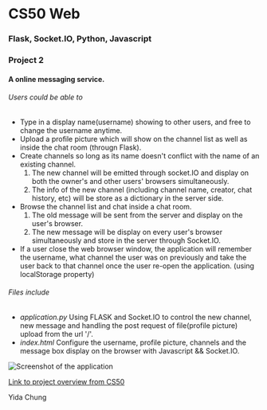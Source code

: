# CS50 Web
### Flask, Socket.IO, Python, Javascript

### Project 2

#### A online messaging service.

###### Users could be able to
* Type in a display name(username) showing to other users, and free to change the username anytime.
* Upload a profile picture which will show on the channel list as well as inside the chat room (througn Flask).
* Create channels so long as its name doesn't conflict with the name of an existing channel.
	1. The new channel will be emitted through socket.IO and display on both the owner's and other users' browsers simultaneously.
	2. The info of the new channel (including channel name, creator, chat history, etc) will be store as a dictionary in the server side.
* Browse the channel list and chat inside a chat room.
	1. The old message will be sent from the server and display on the user's browser.
	2. The new message will be display on every user's browser simultaneously and store in the server through Socket.IO.
* If a user close the web browser window, the application will remember the username, what channel the user was on previously and take the user back to that channel once the user re-open the application. (using localStorage property)

###### Files include
* _application.py_ Using FLASK and Socket.IO to control the new channel, new message and handling the post request of file(profile picture) upload from the url '/'.
* _index.html_ Configure the username, profile picture, channels and the message box display on the browser with Javascript && Socket.IO.

![Screenshot of the application](https://github.com/letitbe0201/CS50_Web/blob/cs50/web/2018/x/projects/2/Screenshot.jpg)

[Link to project overview from CS50](https://docs.cs50.net/web/2018/x/projects/2/project2.html)

Yida Chung